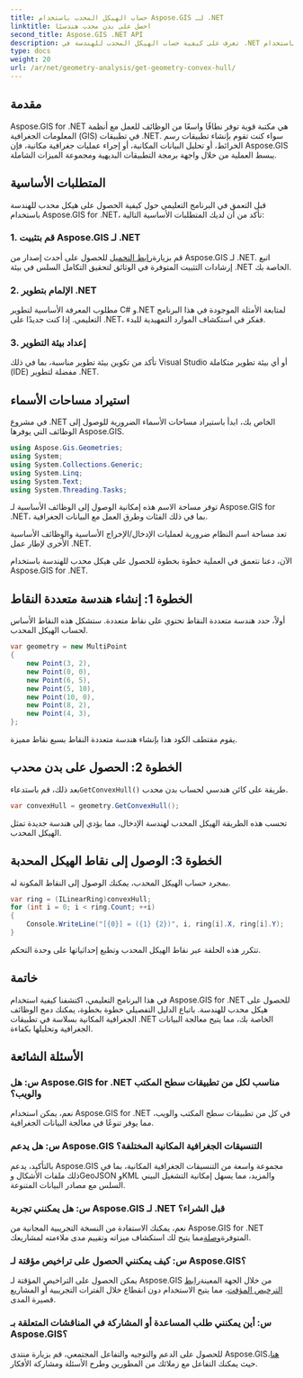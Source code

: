 ```yaml
---
title: حساب الهيكل المحدب باستخدام Aspose.GIS لـ .NET
linktitle: احصل على بدن محدب هندسيًا
second_title: Aspose.GIS .NET API
description: تعرف على كيفية حساب الهيكل المحدب للهندسة في .NET باستخدام Aspose.GIS. برنامج تعليمي شامل مع أمثلة التعليمات البرمجية والأسئلة الشائعة.
type: docs
weight: 20
url: /ar/net/geometry-analysis/get-geometry-convex-hull/
---
```

## مقدمة
Aspose.GIS for .NET هي مكتبة قوية توفر نطاقًا واسعًا من الوظائف للعمل مع أنظمة المعلومات الجغرافية (GIS) في تطبيقات .NET. سواء كنت تقوم بإنشاء تطبيقات رسم الخرائط، أو تحليل البيانات المكانية، أو إجراء عمليات جغرافية مكانية، فإن Aspose.GIS يبسط العملية من خلال واجهة برمجة التطبيقات البديهية ومجموعة الميزات الشاملة.
## المتطلبات الأساسية
قبل التعمق في البرنامج التعليمي حول كيفية الحصول على هيكل محدب للهندسة باستخدام Aspose.GIS for .NET، تأكد من أن لديك المتطلبات الأساسية التالية:
### 1. قم بتثبيت Aspose.GIS لـ .NET
 قم بزيارة[رابط التحميل](https://releases.aspose.com/gis/net/) للحصول على أحدث إصدار من Aspose.GIS لـ .NET. اتبع إرشادات التثبيت المتوفرة في الوثائق لتحقيق التكامل السلس في بيئة .NET الخاصة بك.
### 2. الإلمام بتطوير .NET
مطلوب المعرفة الأساسية لتطوير C# و.NET لمتابعة الأمثلة الموجودة في هذا البرنامج التعليمي. إذا كنت جديدًا على .NET، ففكر في استكشاف الموارد التمهيدية للبدء.
### 3. إعداد بيئة التطوير
تأكد من تكوين بيئة تطوير مناسبة، بما في ذلك Visual Studio أو أي بيئة تطوير متكاملة (IDE) مفضلة لتطوير .NET.

## استيراد مساحات الأسماء
في مشروع .NET الخاص بك، ابدأ باستيراد مساحات الأسماء الضرورية للوصول إلى الوظائف التي يوفرها Aspose.GIS.

```csharp
using Aspose.Gis.Geometries;
using System;
using System.Collections.Generic;
using System.Linq;
using System.Text;
using System.Threading.Tasks;
```
توفر مساحة الاسم هذه إمكانية الوصول إلى الوظائف الأساسية لـ Aspose.GIS for .NET، بما في ذلك الفئات وطرق العمل مع البيانات الجغرافية.

تعد مساحة اسم النظام ضرورية لعمليات الإدخال/الإخراج الأساسية والوظائف الأساسية الأخرى لإطار عمل .NET.

الآن، دعنا نتعمق في العملية خطوة بخطوة للحصول على هيكل محدب للهندسة باستخدام Aspose.GIS for .NET.
## الخطوة 1: إنشاء هندسة متعددة النقاط
أولاً، حدد هندسة متعددة النقاط تحتوي على نقاط متعددة. ستشكل هذه النقاط الأساس لحساب الهيكل المحدب.
```csharp
var geometry = new MultiPoint
{
    new Point(3, 2),
    new Point(0, 0),
    new Point(6, 5),
    new Point(5, 10),
    new Point(10, 0),
    new Point(8, 2),
    new Point(4, 3),
};
```
يقوم مقتطف الكود هذا بإنشاء هندسة متعددة النقاط بسبع نقاط مميزة.
## الخطوة 2: الحصول على بدن محدب
 بعد ذلك، قم باستدعاء`GetConvexHull()` طريقة على كائن هندسي لحساب بدن محدب.
```csharp
var convexHull = geometry.GetConvexHull();
```
تحسب هذه الطريقة الهيكل المحدب لهندسة الإدخال، مما يؤدي إلى هندسة جديدة تمثل الهيكل المحدب.
## الخطوة 3: الوصول إلى نقاط الهيكل المحدبة
بمجرد حساب الهيكل المحدب، يمكنك الوصول إلى النقاط المكونة له.
```csharp
var ring = (ILinearRing)convexHull;
for (int i = 0; i < ring.Count; ++i)
{
    Console.WriteLine("[{0}] = ({1} {2})", i, ring[i].X, ring[i].Y);
}
```
تتكرر هذه الحلقة عبر نقاط الهيكل المحدب وتطبع إحداثياتها على وحدة التحكم.

## خاتمة
في هذا البرنامج التعليمي، اكتشفنا كيفية استخدام Aspose.GIS for .NET للحصول على هيكل محدب للهندسة. باتباع الدليل التفصيلي خطوة بخطوة، يمكنك دمج الوظائف الجغرافية المكانية بسلاسة في تطبيقات .NET الخاصة بك، مما يتيح معالجة البيانات الجغرافية وتحليلها بكفاءة.
## الأسئلة الشائعة
### س: هل Aspose.GIS for .NET مناسب لكل من تطبيقات سطح المكتب والويب؟
نعم، يمكن استخدام Aspose.GIS for .NET في كل من تطبيقات سطح المكتب والويب، مما يوفر تنوعًا في معالجة البيانات الجغرافية.
### س: هل يدعم Aspose.GIS التنسيقات الجغرافية المكانية المختلفة؟
بالتأكيد، يدعم Aspose.GIS مجموعة واسعة من التنسيقات الجغرافية المكانية، بما في ذلك ملفات الأشكال وGeoJSON وKML والمزيد، مما يسهل إمكانية التشغيل البيني السلس مع مصادر البيانات المتنوعة.
### س: هل يمكنني تجربة Aspose.GIS لـ .NET قبل الشراء؟
 نعم، يمكنك الاستفادة من النسخة التجريبية المجانية من Aspose.GIS for .NET المتوفرة[وصلة](https://releases.aspose.com/)مما يتيح لك استكشاف ميزاته وتقييم مدى ملاءمته لمشاريعك.
### س: كيف يمكنني الحصول على تراخيص مؤقتة لـ Aspose.GIS؟
 يمكن الحصول على التراخيص المؤقتة لـ Aspose.GIS من خلال الجهة المعينة[رابط الترخيص المؤقت](https://purchase.aspose.com/temporary-license/)، مما يتيح الاستخدام دون انقطاع خلال الفترات التجريبية أو المشاريع قصيرة المدى.
### س: أين يمكنني طلب المساعدة أو المشاركة في المناقشات المتعلقة بـ Aspose.GIS؟
للحصول على الدعم والتوجيه والتفاعل المجتمعي، قم بزيارة منتدى Aspose.GIS[هنا](https://forum.aspose.com/c/gis/33)، حيث يمكنك التفاعل مع زملائك من المطورين وطرح الأسئلة ومشاركة الأفكار.